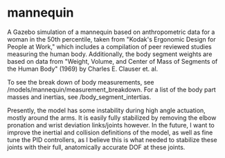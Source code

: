 # mannequin
A Gazebo simulation of a mannequin based on anthropometric data for a woman in the 50th percentile, taken from "Kodak's Ergonomic Design for People at Work," which includes a compilation of peer reviewed studies measuring the human body. Additionally, the body segment weights are based on data from "Weight, Volume, and Center of Mass of Segments of the Human Body" (1969) by Charles E. Clauser et. al. 

To see the break down of body measurements, see /models/mannequin/measurement_breakdown. For a list of the body part masses and inertias, see /body_segment_intertias. 

Presently, the model has some instability during high angle actuation, mostly around the arms. It is easily fully stabilized by removing the elbow pronation and wrist deviation links/joints however. In the future, I want to improve the inertial and collision definitions of the model, as well as fine tune the PID controllers, as I believe this is what needed to stabilize these joints with their full, anatomically accurate DOF at these joints.
